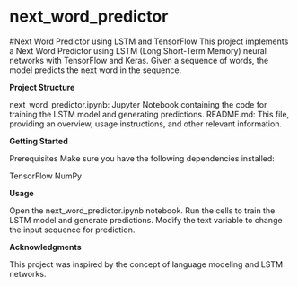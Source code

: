 # next_word_predictor
#Next Word Predictor using LSTM and TensorFlow
This project implements a Next Word Predictor using LSTM (Long Short-Term Memory) neural networks with TensorFlow and Keras. Given a sequence of words, the model predicts the next word in the sequence.

**Project Structure**

next_word_predictor.ipynb: Jupyter Notebook containing the code for training the LSTM model and generating predictions.
README.md: This file, providing an overview, usage instructions, and other relevant information.

**Getting Started**

Prerequisites
Make sure you have the following dependencies installed:

TensorFlow
NumPy

**Usage**

Open the next_word_predictor.ipynb notebook.
Run the cells to train the LSTM model and generate predictions.
Modify the text variable to change the input sequence for prediction.

**Acknowledgments**

This project was inspired by the concept of language modeling and LSTM networks.
